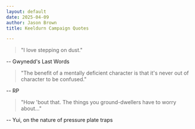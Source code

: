 ```yaml
---
layout: default
date: 2025-04-09
author: Jason Brown
title: Keeldurn Campaign Quotes

---
```


> "I love stepping on dust."

-- Gwynedd's Last Words

> "The benefit of a mentally deficient character is that it's never out of character to be confused."

-- RP

> "How 'bout that. The things you ground-dwellers have to worry about..."

-- Yui, on the nature of pressure plate traps
